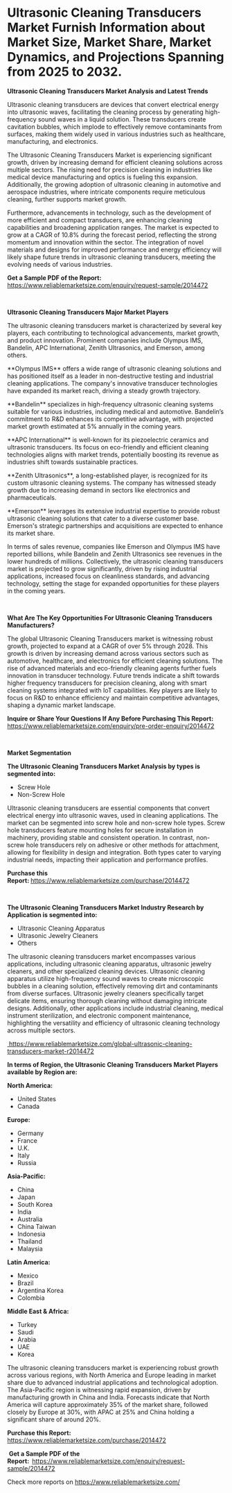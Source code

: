 <p><h1>Ultrasonic Cleaning Transducers Market Furnish Information about Market Size, Market Share, Market Dynamics, and Projections Spanning from 2025 to 2032.</h1></p><p><strong>Ultrasonic Cleaning Transducers Market Analysis and Latest Trends</strong></p>
<p><p>Ultrasonic cleaning transducers are devices that convert electrical energy into ultrasonic waves, facilitating the cleaning process by generating high-frequency sound waves in a liquid solution. These transducers create cavitation bubbles, which implode to effectively remove contaminants from surfaces, making them widely used in various industries such as healthcare, manufacturing, and electronics.</p><p>The Ultrasonic Cleaning Transducers Market is experiencing significant growth, driven by increasing demand for efficient cleaning solutions across multiple sectors. The rising need for precision cleaning in industries like medical device manufacturing and optics is fueling this expansion. Additionally, the growing adoption of ultrasonic cleaning in automotive and aerospace industries, where intricate components require meticulous cleaning, further supports market growth.</p><p>Furthermore, advancements in technology, such as the development of more efficient and compact transducers, are enhancing cleaning capabilities and broadening application ranges. The market is expected to grow at a CAGR of 10.8% during the forecast period, reflecting the strong momentum and innovation within the sector. The integration of novel materials and designs for improved performance and energy efficiency will likely shape future trends in ultrasonic cleaning transducers, meeting the evolving needs of various industries.</p></p>
<p><strong>Get a Sample PDF of the Report:&nbsp;</strong> <a href="https://www.reliablemarketsize.com/enquiry/request-sample/2014472?utm_campaign=2475&utm_medium=2&utm_source=Github&utm_content=ia&utm_term=06042025&utm_id=ultrasonic-cleaning-transducers">https://www.reliablemarketsize.com/enquiry/request-sample/2014472</a></p>
<p>&nbsp;</p>
<p><strong>Ultrasonic Cleaning Transducers Major Market Players</strong></p>
<p><p>The ultrasonic cleaning transducers market is characterized by several key players, each contributing to technological advancements, market growth, and product innovation. Prominent companies include Olympus IMS, Bandelin, APC International, Zenith Ultrasonics, and Emerson, among others.</p><p>**Olympus IMS** offers a wide range of ultrasonic cleaning solutions and has positioned itself as a leader in non-destructive testing and industrial cleaning applications. The company's innovative transducer technologies have expanded its market reach, driving a steady growth trajectory.</p><p>**Bandelin** specializes in high-frequency ultrasonic cleaning systems suitable for various industries, including medical and automotive. Bandelin’s commitment to R&D enhances its competitive advantage, with projected market growth estimated at 5% annually in the coming years.</p><p>**APC International** is well-known for its piezoelectric ceramics and ultrasonic transducers. Its focus on eco-friendly and efficient cleaning technologies aligns with market trends, potentially boosting its revenue as industries shift towards sustainable practices.</p><p>**Zenith Ultrasonics**, a long-established player, is recognized for its custom ultrasonic cleaning systems. The company has witnessed steady growth due to increasing demand in sectors like electronics and pharmaceuticals.</p><p>**Emerson** leverages its extensive industrial expertise to provide robust ultrasonic cleaning solutions that cater to a diverse customer base. Emerson's strategic partnerships and acquisitions are expected to enhance its market share.</p><p>In terms of sales revenue, companies like Emerson and Olympus IMS have reported billions, while Bandelin and Zenith Ultrasonics see revenues in the lower hundreds of millions. Collectively, the ultrasonic cleaning transducers market is projected to grow significantly, driven by rising industrial applications, increased focus on cleanliness standards, and advancing technology, setting the stage for expanded opportunities for these players in the coming years.</p></p>
<p>&nbsp;</p>
<p><strong>What Are The Key Opportunities For Ultrasonic Cleaning Transducers Manufacturers?</strong></p>
<p><p>The global Ultrasonic Cleaning Transducers market is witnessing robust growth, projected to expand at a CAGR of over 5% through 2028. This growth is driven by increasing demand across various sectors such as automotive, healthcare, and electronics for efficient cleaning solutions. The rise of advanced materials and eco-friendly cleaning agents further fuels innovation in transducer technology. Future trends indicate a shift towards higher frequency transducers for precision cleaning, along with smart cleaning systems integrated with IoT capabilities. Key players are likely to focus on R&D to enhance efficiency and maintain competitive advantages, shaping a dynamic market landscape.</p></p>
<p><strong>Inquire or Share Your Questions If Any Before Purchasing This Report:</strong> <a href="https://www.reliablemarketsize.com/enquiry/pre-order-enquiry/2014472?utm_campaign=2475&utm_medium=2&utm_source=Github&utm_content=ia&utm_term=06042025&utm_id=ultrasonic-cleaning-transducers">https://www.reliablemarketsize.com/enquiry/pre-order-enquiry/2014472</a></p>
<p>&nbsp;</p>
<p><strong>Market Segmentation</strong></p>
<p><strong>The Ultrasonic Cleaning Transducers Market Analysis by types is segmented into:</strong></p>
<p><ul><li>Screw Hole</li><li>Non-Screw Hole</li></ul></p>
<p><p>Ultrasonic cleaning transducers are essential components that convert electrical energy into ultrasonic waves, used in cleaning applications. The market can be segmented into screw hole and non-screw hole types. Screw hole transducers feature mounting holes for secure installation in machinery, providing stable and consistent operation. In contrast, non-screw hole transducers rely on adhesive or other methods for attachment, allowing for flexibility in design and integration. Both types cater to varying industrial needs, impacting their application and performance profiles.</p></p>
<p><strong>Purchase this Report:&nbsp;</strong><a href="https://www.reliablemarketsize.com/purchase/2014472?utm_campaign=2475&utm_medium=2&utm_source=Github&utm_content=ia&utm_term=06042025&utm_id=ultrasonic-cleaning-transducers">https://www.reliablemarketsize.com/purchase/2014472</a></p>
<p>&nbsp;</p>
<p><strong>The Ultrasonic Cleaning Transducers Market Industry Research by Application is segmented into:</strong></p>
<p><ul><li>Ultrasonic Cleaning Apparatus</li><li>Ultrasonic Jewelry Cleaners</li><li>Others</li></ul></p>
<p><p>The ultrasonic cleaning transducers market encompasses various applications, including ultrasonic cleaning apparatus, ultrasonic jewelry cleaners, and other specialized cleaning devices. Ultrasonic cleaning apparatus utilize high-frequency sound waves to create microscopic bubbles in a cleaning solution, effectively removing dirt and contaminants from diverse surfaces. Ultrasonic jewelry cleaners specifically target delicate items, ensuring thorough cleaning without damaging intricate designs. Additionally, other applications include industrial cleaning, medical instrument sterilization, and electronic component maintenance, highlighting the versatility and efficiency of ultrasonic cleaning technology across multiple sectors.</p></p>
<p><a href="https://www.reliablemarketsize.com/global-ultrasonic-cleaning-transducers-market-r2014472?utm_campaign=2475&utm_medium=2&utm_source=Github&utm_content=ia&utm_term=06042025&utm_id=ultrasonic-cleaning-transducers">&nbsp;https://www.reliablemarketsize.com/global-ultrasonic-cleaning-transducers-market-r2014472</a></p>
<p><strong>In terms of Region, the Ultrasonic Cleaning Transducers Market Players available by Region are:</strong></p>
<p>
    <p> <strong> North America: </strong>
        <ul>
            <li>United States</li>
            <li>Canada</li>
        </ul>
        </p> 
    <p> <strong> Europe: </strong>
        <ul>
            <li>Germany</li>
            <li>France</li>
            <li>U.K.</li>
            <li>Italy</li>
            <li>Russia</li>
        </ul>
        </p> 
    <p> <strong> Asia-Pacific: </strong>
        <ul>
            <li>China</li>
            <li>Japan</li>
            <li>South Korea</li>
            <li>India</li>
            <li>Australia</li>
            <li>China Taiwan</li>
            <li>Indonesia</li>
            <li>Thailand</li>
            <li>Malaysia</li>
        </ul>
        </p> 
    <p> <strong> Latin America: </strong>
        <ul>
            <li>Mexico</li>
            <li>Brazil</li>
            <li>Argentina Korea</li>
            <li>Colombia</li>
        </ul>
        </p> 
    <p> <strong> Middle East & Africa: </strong>
        <ul>
            <li>Turkey</li>
            <li>Saudi</li>
            <li>Arabia</li>
            <li>UAE</li>
            <li>Korea</li>
        </ul>
    </p>
    </p>
<p><p>The ultrasonic cleaning transducers market is experiencing robust growth across various regions, with North America and Europe leading in market share due to advanced industrial applications and technological adoption. The Asia-Pacific region is witnessing rapid expansion, driven by manufacturing growth in China and India. Forecasts indicate that North America will capture approximately 35% of the market share, followed closely by Europe at 30%, with APAC at 25% and China holding a significant share of around 20%.</p></p>
<p><strong>Purchase this Report: </strong><a href="https://www.reliablemarketsize.com/purchase/2014472?utm_campaign=2475&utm_medium=2&utm_source=Github&utm_content=ia&utm_term=06042025&utm_id=ultrasonic-cleaning-transducers">https://www.reliablemarketsize.com/purchase/2014472</a></p>
<p>&nbsp;<strong>Get a Sample PDF of the Report:&nbsp;&nbsp;</strong><a href="https://www.reliablemarketsize.com/enquiry/request-sample/2014472?utm_campaign=2475&utm_medium=2&utm_source=Github&utm_content=ia&utm_term=06042025&utm_id=ultrasonic-cleaning-transducers">https://www.reliablemarketsize.com/enquiry/request-sample/2014472</a></p>
<p><strong></strong></p>
<p>Check more reports on <a href="https://www.reliablemarketsize.com/?utm_campaign=2475&utm_medium=2&utm_source=Github&utm_content=ia&utm_term=06042025&utm_id=ultrasonic-cleaning-transducers">https://www.reliablemarketsize.com/</a></p>